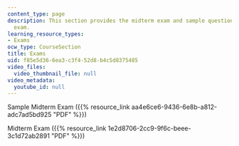 ```yaml
---
content_type: page
description: This section provides the midterm exam and sample questions for the midterm
  exam.
learning_resource_types:
- Exams
ocw_type: CourseSection
title: Exams
uid: f85e5d36-6ea3-c3f4-52d8-b4c5d8375485
video_files:
  video_thumbnail_file: null
video_metadata:
  youtube_id: null
---
```


Sample Midterm Exam ({{% resource_link aa4e6ce6-9436-6e8b-a812-adc7ad5bd925 "PDF" %}})

Midterm Exam ({{% resource_link 1e2d8706-2cc9-9f6c-beee-3c1d72ab2891 "PDF" %}})